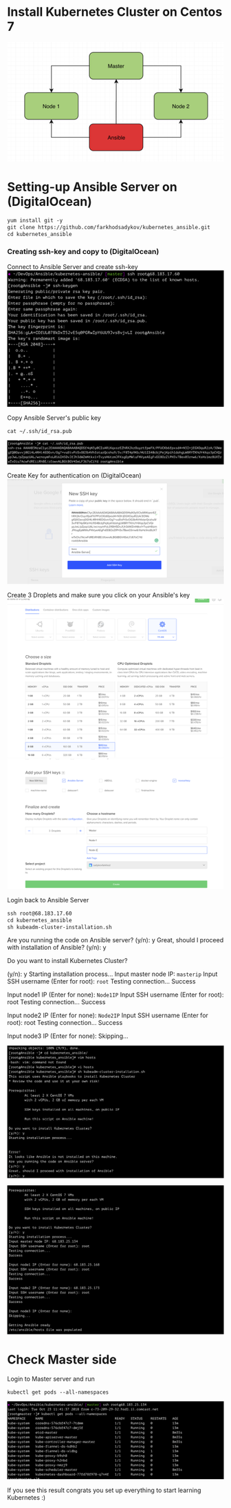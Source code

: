 # Install Kubernetes Cluster on Centos 7

![](https://github.com/farkhodsadykov/kubernetes_ansible/blob/master/Pictures/Screen%20Shot%202018-10-23%20at%206.09.48%20AM.png)

# Setting-up  Ansible Server on (DigitalOcean)
```
yum install git -y
git clone https://github.com/farkhodsadykov/kubernetes_ansible.git
cd kubernetes_ansible
```

### Creating ssh-key and copy to (DigitalOcean)

Connect to Ansible Server and create ssh-key
![](https://github.com/farkhodsadykov/kubernetes_ansible/blob/master/Pictures/Screen%20Shot%202018-10-23%20at%206.12.59%20AM.png)

Copy Ansible Server's public key
```
cat ~/.ssh/id_rsa.pub
```
![](https://github.com/farkhodsadykov/kubernetes_ansible/blob/master/Pictures/Screen%20Shot%202018-10-23%20at%206.13.20%20AM.png)

Create Key for authentication on (DigitalOcean)
![](https://github.com/farkhodsadykov/kubernetes_ansible/blob/master/Pictures/Screen%20Shot%202018-10-23%20at%206.14.10%20AM.png)

Create 3 Droplets and make sure you click on your Ansible's key
![](https://github.com/farkhodsadykov/kubernetes_ansible/blob/master/Pictures/Screen%20Shot%202018-10-23%20at%206.14.40%20AM.png)
![](https://github.com/farkhodsadykov/kubernetes_ansible/blob/master/Pictures/Screen%20Shot%202018-10-23%20at%206.16.16%20AM.png)

Login back to Ansible Server
```
ssh root@68.183.17.60
cd kubernetes_ansible
sh kubeadm-cluster-installation.sh
```

Are you running the code on Ansible server?
(y/n): y
Great, should I proceed with installation of Ansible?
(y/n): y

Do you want to install Kubernetes Cluster?

(y/n): y
Starting installation process...
Input master node IP: `masterip`
Input SSH username (Enter for root): `root`
Testing connection...
Success

Input node1 IP (Enter for none): `Node1IP`
Input SSH username (Enter for root): root
Testing connection...
Success

Input node2 IP (Enter for none): `Node2IP`
Input SSH username (Enter for root): root
Testing connection...
Success

Input node3 IP (Enter for none):
Skipping...

![](https://github.com/farkhodsadykov/kubernetes_ansible/blob/master/Pictures/Screen%20Shot%202018-10-23%20at%206.19.34%20AM.png)

![](https://github.com/farkhodsadykov/kubernetes_ansible/blob/master/Pictures/Screen%20Shot%202018-10-23%20at%206.27.18%20AM.png)


# Check Master side
Login to Master server and run
```
kubectl get pods --all-namespaces
```
![](https://github.com/farkhodsadykov/kubernetes_ansible/blob/master/Pictures/Screen%20Shot%202018-10-23%20at%206.44.46%20AM.png)

If you see this result congrats you set up everything to start learning Kubernetes :)
